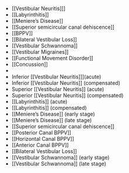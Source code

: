 - [[Vestibular Neuritis]]]
- [[Labyrinthitis]]
- [[Meniere’s Disease]]
- [[Superior semicircular canal dehiscence]]
- [[BPPV]]
- [[Bilateral Vestibular Loss]]
- [[Vestibular Schwannoma]]
- [[Vestibular Migraines]]
- [[Functional Movement Disorder]]
- [[Concussion]]
-
- Inferior [[Vestibular Neuritis]]](acute)
- Inferior [[Vestibular Neuritis]] (compensated)
- Superior [[Vestibular Neuritis]] (acute)
- Superior [[Vestibular Neuritis]] (compensated)
- [[Labyrinthitis]] (acute)
- [[Labyrinthitis]] (compensated)
- [[Meniere’s Disease]] (early stage)
- [[Meniere’s Disease]] (late stage)
- [[Superior semicircular canal dehiscence]]
- [[Posterior Canal BPPV]]
- [[Horizontal Canal BPPV]]
- [[Anterior Canal BPPV]]
- [[Bilateral Vestibular Loss]]
- [[Vestibular Schwannoma]] (early stage)
- [[Vestibular Schwannoma]] (late stage)